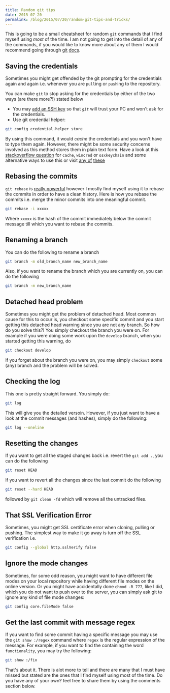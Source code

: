 ```yaml
---
title: Random git tips
date: 2015-07-20
permalink: /blog/2015/07/20/random-git-tips-and-tricks/
---
```


This is going to be a small cheatsheet for random `git` commands that I find myself using *most* of the time. I am not going to get into the detail of any of the commands, if you would like to know more about any of them I would recommend going through [git](http://git-scm.com/docs/) [docs](https://www.kernel.org/pub/software/scm/git/docs/).

## Saving the credentials


Sometimes you might get offended by the git prompting for the credentials again and again i.e. whenever you are `pull`ing or `push`ing to the repository.

You can make `git` to stop asking for the credentials by either of the two ways (are there more?!) stated below

- You may [add an SSH key](https://help.github.com/articles/generating-ssh-keys/) so that *`git`* will trust your PC and won't ask for the credentials.
- Use git credential helper:

```bash
git config credential.helper store
```

By using this command, it would *cache* the credentials and you won't have to type them again. However, there might be some security concerns involved as this method stores them in plain text form. Have a look at this [stackoverflow question](http://stackoverflow.com/questions/5343068/is-there-a-way-to-skip-password-typing-when-using-https-github) for `cache`, `wincred` or `osxkeychain` and some alternative ways to use this or visit [any of](http://git-scm.com/docs/gitcredentials) [these](http://git-scm.com/docs/technical/api-credentials.html)

## Rebasing the commits

`git rebase` is [really powerful](http://git-scm.com/docs/git-rebase) however I mostly find myself using it to rebase the commits in order to have a clean history. Here is how you rebase the commits i.e. merge the minor commits into one meaningful commit.

```bash
git rebase -i xxxxx
```

Where `xxxxx` is the hash of the commit immediately below the commit message till which you want to rebase the commits.


## Renaming a branch

You can do the following to rename a branch

```bash
git branch -m old_branch_name new_branch_name
```

Also, if you want to rename the branch which you are currently on, you can do the following

```bash
git branch -m new_branch_name
```

## Detached head problem

Sometimes you might get the problem of detached head. Most common cause for this to occur is, you checkout some specific commit and you start getting this detached head warning since you are not any branch. So how do you solve this?! You simply checkout the branch you were on. For example if you were doing some work upon the `develop` branch, when you started getting this warning, do

```bash
git checkout develop
```

If you forget about the branch you were on, you may simply `checkout` some (any) branch and the problem will be solved.

## Checking the log

This one is pretty straight forward. You simply do:

```bash
git log
```

This will give you the detailed versoin. However, if you just want to have a look at the commit messages (and hashes), simply do the following:

```bash
git log --oneline
```

## Resetting the changes

If you want to get all the staged changes back i.e. revert the `git add .`, you can do the following

```bash
git reset HEAD
```

If you want to revert all the changes since the last commit do the following

```bash
git reset --hard HEAD
```

followed by `git clean -fd` which will remove all the untracked files.

## That SSL Verification Error


Sometimes, you might get SSL certificate error when cloning, pulling or pushing. The simplest way to make it go away is turn off the SSL verification i.e.

```bash
git config --global http.sslVerify false
```

## Ignore the mode changes

Sometimes, for some odd reason, you might want to have different file modes on your local repository while having different file modes on the online version. Or you might have accidentally done `chmod -R 777`, like I did, which you do not want to push over to the server, you can simply ask git to ignore any kind of file mode changes:

```bash
git config core.fileMode false
```

## Get the last commit with message regex

If you want to find some commit having a specific message you may use the `git show :/regex` command where `regex` is the regular expression of the message. For example, if you want to find the containing the word `functionality`, you may try the following:

```bash
git show :/fix
```

That's about it. There is alot more to tell and there are many that I must have missed but stated are the ones that I find myself using most of the time. Do you have any of your own? feel free to share them by using the comments section below.
